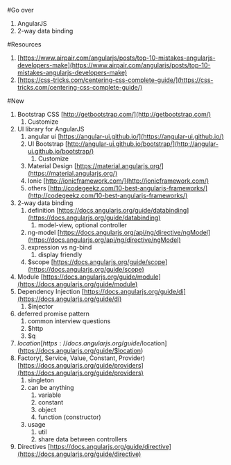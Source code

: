 #Go over
1. AngularJS
1. 2-way data binding

#Resources
1. [https://www.airpair.com/angularjs/posts/top-10-mistakes-angularjs-developers-make](https://www.airpair.com/angularjs/posts/top-10-mistakes-angularjs-developers-make)
1. [https://css-tricks.com/centering-css-complete-guide/](https://css-tricks.com/centering-css-complete-guide/)

#New
1. Bootstrap CSS [http://getbootstrap.com/](http://getbootstrap.com/)
	1. Customize
1. UI library for AngularJS
	1. angular ui [https://angular-ui.github.io/](https://angular-ui.github.io/)
	1. UI Bootstrap [http://angular-ui.github.io/bootstrap/](http://angular-ui.github.io/bootstrap/)
		1. Customize
	1. Material Design [https://material.angularjs.org/](https://material.angularjs.org/)
	1. Ionic [http://ionicframework.com/](http://ionicframework.com/)
	1. others [http://codegeekz.com/10-best-angularjs-frameworks/](http://codegeekz.com/10-best-angularjs-frameworks/)
1. 2-way data binding
	1. definition [https://docs.angularjs.org/guide/databinding](https://docs.angularjs.org/guide/databinding)
		1. model-view, optional controller
	1. ng-model [https://docs.angularjs.org/api/ng/directive/ngModel](https://docs.angularjs.org/api/ng/directive/ngModel)
	1. expression vs ng-bind
		1. display friendly
	1. $scope [https://docs.angularjs.org/guide/scope](https://docs.angularjs.org/guide/scope)
1. Module [https://docs.angularjs.org/guide/module](https://docs.angularjs.org/guide/module)
1. Dependency Injection [https://docs.angularjs.org/guide/di](https://docs.angularjs.org/guide/di)
	1. $injector
1. deferred promise pattern
	1. common interview questions
	1. $http
	1. $q
1. $location [https://docs.angularjs.org/guide/$location](https://docs.angularjs.org/guide/$location)
1. Factory(, Service, Value, Constant, Provider) [https://docs.angularjs.org/guide/providers](https://docs.angularjs.org/guide/providers)
	1. singleton
	1. can be anything
		1. variable
		1. constant
		1. object
		1. function (constructor)
	1. usage
		1. util
		1. share data between controllers
1. Directives [https://docs.angularjs.org/guide/directive](https://docs.angularjs.org/guide/directive)
